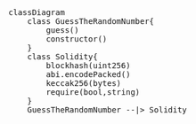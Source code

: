 <pre class="mermaid">
classDiagram
    class GuessTheRandomNumber{
        guess()
        constructor()
    }
    class Solidity{
        blockhash(uint256)
        abi.encodePacked()
        keccak256(bytes)
        require(bool,string)
    }
    GuessTheRandomNumber --|> Solidity
</pre>